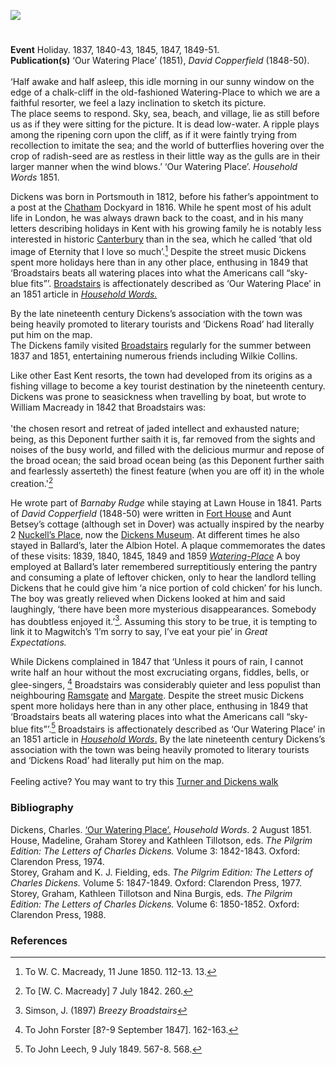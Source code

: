 <a href="https://dev.visual-essays.app"><img src="https://dev-visual-essays.netlify.app/images/ve-button.png"></a>
<param ve-config title="Dickens and Broadstairs" author="Ken Moffat and Carolyn Oulton" layout="vtl" 
banner="/images/banners/19c.jpg">

#

**Event** Holiday. 1837, 1840-43, 1845, 1847, 1849-51.   
**Publication(s)** ‘Our Watering Place’ (1851), _David Copperfield_ (1848-50).   
<br>
‘Half awake and half asleep, this idle morning in our sunny window on the edge of a chalk-cliff in the old-fashioned Watering-Place to which we are a faithful resorter, we feel a lazy inclination to sketch its picture.
<br>
The place seems to respond. Sky, sea, beach, and village, lie as still before us as if they were sitting for the picture. It is dead low-water. A ripple plays among the ripening corn upon the cliff, as if it were faintly trying from recollection to imitate the sea; and the world of butterflies hovering over the crop of radish-seed are as restless in their little way as the gulls are in their larger manner when the wind blows.’
‘Our Watering Place’. _Household Words_ 1851.

Dickens was born in Portsmouth in 1812, before his father’s appointment to a post at the [Chatham](/dickens/dickens-chatham) Dockyard in 1816. While he spent most of his adult life in London, he was always drawn back to the coast, and in his many letters describing holidays in Kent with his growing family he is notably less interested in historic [Canterbury](/dickens/david-copperfield-canterbury) than in the sea, which he called ‘that old image of Eternity that I love so much’.[^ref1] Despite the street music Dickens spent more holidays here than in any other place, enthusing in 1849 that ‘Broadstairs beats all watering places into what the Americans call “sky-blue fits”’. [Broadstairs](/dickens/broadstairs-19th-century) is affectionately described as ‘Our Watering Place’ in an 1851 article in [_Household Words._](http://www.djo.org.uk/household-words/volume-iii/page-433.html) 

By the late nineteenth century Dickens’s association with the town was being heavily promoted to literary tourists and ‘Dickens Road’ had literally put him on the map.
<br>
The Dickens family visited [Broadstairs](/dickens/broadstairs-19th-century) regularly for the summer between 1837 and 1851, entertaining numerous friends including Wilkie Collins. 
<param ve-image url="https://upload.wikimedia.org/wikipedia/commons/4/4d/Harvard_Theatre_Collection_-_Wilkie_Collins_TCS_1.5553.jpg" label="Wilkie COllins, Harvard Theatre Collection" attribution="Houghton Library, Public domain, via Wikimedia Commons">

Like other East Kent resorts, the town had developed from its origins as a fishing village to become a key tourist destination by the nineteenth century. Dickens was prone to seasickness when travelling by boat, but wrote to William Macready in 1842 that Broadstairs was:
<br><br>
'the chosen resort and retreat of jaded intellect and exhausted nature; being, as this Deponent further saith it is, far removed from the sights and noises of the busy world, and filled with the delicious murmur and repose of the broad ocean; the said broad ocean being (as this Deponent further saith and fearlessly asserteth) the finest feature (when you are off it) in the whole creation.'[^ref2]

He wrote part of _Barnaby Rudge_ while staying at Lawn House in 1841. Parts of _David Copperfield_ (1848-50) were written in [Fort House](/dickens/dickens-fort-house) and Aunt Betsey’s cottage (although set in Dover) was actually inspired by the nearby 2 [Nuckell’s Place](/dickens/david-copperfield-nuckells-place), now the [Dickens Museum](https://www.thanet.gov.uk/info-pages/dickens-house-museum/). At different times he also stayed in Ballard’s, later the Albion Hotel. A plaque commemorates the dates of these visits: 1839, 1840, 1845, 1849 and 1859 [_Watering-Place_](https://thanetwriters.com/poem/watering-place-by-carolyn-oulton/)
A boy employed at Ballard’s later remembered surreptitiously entering the pantry and consuming a plate of leftover chicken, only to hear the landlord telling Dickens that he could give him ‘a nice portion of cold chicken’ for his lunch. The boy was greatly relieved when Dickens looked at him and said laughingly, ‘there have been more mysterious disappearances. Somebody has doubtless enjoyed it.’[^ref3]. Assuming this story to be true, it is tempting to link it to Magwitch’s ‘I’m sorry to say, I’ve eat your pie’ in _Great Expectations._
<param ve-image url="https://stor.artstor.org/stor/0badef45-31a2-4639-9599-ec3aa2bd4d42" label="Early 20C postcard showing the view from Bleak House">


While Dickens complained in 1847 that ‘Unless it pours of rain, I cannot write half an hour without the most excruciating organs, fiddles, bells, or glee-singers, [^ref4] Broadstairs was considerably quieter and less populist than neighbouring [Ramsgate](/dickens/19c-ramsgate) and [Margate](/dickens/19c-margate). Despite the street music Dickens spent more holidays here than in any other place, enthusing in 1849 that ‘Broadstairs beats all watering places into what the Americans call “sky-blue fits”’.[^ref5]  Broadstairs is affectionately described as ‘Our Watering Place’ in an 1851 article in [_Household Words_.](http://www.djo.org.uk/household-words/volume-iii/page-433.html)
By the late nineteenth century Dickens’s association with the town was being heavily promoted to literary tourists and ‘Dickens Road’ had literally put him on the map.
<br><br>
Feeling active? You may want to try this [Turner and Dickens walk](https://explorekent.org/activities/turner-dickens-walk/)

### Bibliography

Dickens, Charles. [‘Our Watering Place’.](http://www.djo.org.uk/household-words/volume-iii/page-433.html) _Household Words_. 2 August 1851.    
House, Madeline, Graham Storey and Kathleen Tillotson, eds. _The Pilgrim Edition: The Letters of Charles Dickens._ Volume 3: 1842-1843. Oxford:  Clarendon Press, 1974.   
Storey, Graham and K. J. Fielding, eds. _The Pilgrim Edition: The Letters of Charles Dickens._ Volume 5: 1847-1849. Oxford: Clarendon Press, 1977.   
Storey, Graham, Kathleen Tillotson and Nina Burgis, eds. _The Pilgrim Edition: The Letters of Charles Dickens._ Volume 6: 1850-1852. Oxford: Clarendon Press, 1988.   

### References

[^ref1]: To W. C. Macready, 11 June 1850. 112-13. 13.   
[^ref2]: To [W. C. Macready] 7 July 1842. 260.   
[^ref3]: Simson, J. (1897) _Breezy Broadstairs_   
[^ref4]: To John Forster [8?-9 September 1847]. 162-163.   
[^ref5]: To John Leech, 9 July 1849. 567-8. 568.   

